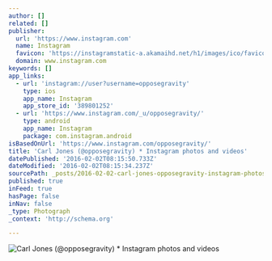 ```yaml
---
author: []
related: []
publisher:
  url: 'https://www.instagram.com'
  name: Instagram
  favicon: 'https://instagramstatic-a.akamaihd.net/h1/images/ico/favicon.ico/7cdab0872b15.ico'
  domain: www.instagram.com
keywords: []
app_links:
  - url: 'instagram://user?username=opposegravity'
    type: ios
    app_name: Instagram
    app_store_id: '389801252'
  - url: 'https://www.instagram.com/_u/opposegravity/'
    type: android
    app_name: Instagram
    package: com.instagram.android
isBasedOnUrl: 'https://www.instagram.com/opposegravity/'
title: 'Carl Jones (@opposegravity) * Instagram photos and videos'
datePublished: '2016-02-02T08:15:50.733Z'
dateModified: '2016-02-02T08:15:34.237Z'
sourcePath: _posts/2016-02-02-carl-jones-opposegravity-instagram-photos-and-videos.md
published: true
inFeed: true
hasPage: false
inNav: false
_type: Photograph
_context: 'http://schema.org'

---
```

![Carl Jones &lpar;&commat;opposegravity&rpar; &midast; Instagram photos and videos](https://scontent.cdninstagram.com/t51.2885-19/10593470_1444724272473602_1062875580_a.jpg)